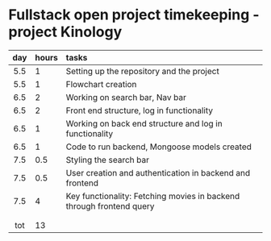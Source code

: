 # Fullstack open project timekeeping - project Kinology

| day | hours | tasks                                                                |
| :-: | :---- | :------------------------------------------------------------------- |
| 5.5 | 1     | Setting up the repository and the project                            |
| 5.5 | 1     | Flowchart creation                                                   |
| 6.5 | 2     | Working on search bar, Nav bar                                       |
| 6.5 | 2     | Front end structure, log in functionality                            |
| 6.5 | 1     | Working on back end structure and log in functionality               |
| 6.5 | 1     | Code to run backend, Mongoose models created                         |
| 7.5 | 0.5   | Styling the search bar                                               |
| 7.5 | 0.5   | User creation and authentication in backend and frontend             |
| 7.5 | 4     | Key functionality: Fetching movies in backend through frontend query |
|     |       |                                                                      |
|     |       |                                                                      |
| tot | 13    |                                                                      |
